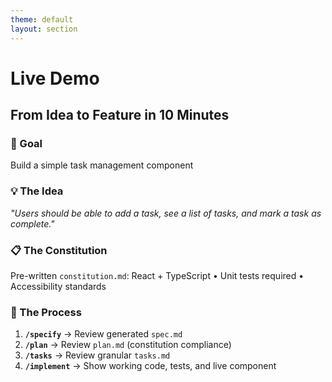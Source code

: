 ```yaml
---
theme: default
layout: section
---
```


# Live Demo
## From Idea to Feature in 10 Minutes

### 🎯 Goal
Build a simple task management component

### 💡 The Idea
*"Users should be able to add a task, see a list of tasks, and mark a task as complete."*

### 📋 The Constitution
Pre-written `constitution.md`: React + TypeScript • Unit tests required • Accessibility standards

### 🔄 The Process
1. **`/specify`** → Review generated `spec.md`
2. **`/plan`** → Review `plan.md` (constitution compliance)
3. **`/tasks`** → Review granular `tasks.md`
4. **`/implement`** → Show working code, tests, and live component
